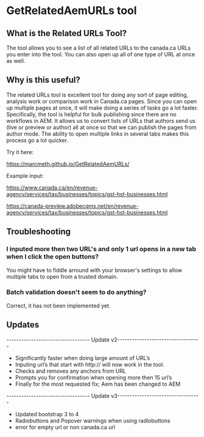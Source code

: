 # GetRelatedAemURLs tool
## What is the Related URLs Tool?

The tool allows you to see a list of all related URLs to the canada.ca URLs you enter into the tool.  You can also open up all of one type of URL at once as well.

## Why is this useful?
The related URLs tool is excellent tool for doing any sort of page editing, analysis work or comparison work in Canada.ca pages.  Since you can open up multiple pages at once, it will make doing a series of tasks go a lot faster. Specifically, the tool is helpful for bulk publishing since there are no workflows in AEM. It allows us to convert lists of URLs that authors send us (live or preview or author) all at once so that we can publish the pages from author mode. The ability to open multiple links in several tabs makes this process go a lot quicker.

Try it here:

https://marcmeth.github.io/GetRelatedAemURLs/

Example input:

https://www.canada.ca/en/revenue-agency/services/tax/businesses/topics/gst-hst-businesses.html

https://canada-preview.adobecqms.net/en/revenue-agency/services/tax/businesses/topics/gst-hst-businesses.html

## Troubleshooting

### I inputed more then two URL's and only 1 url opens in a new tab when I click the open buttons? 
You might have to fiddle arround with your browser's settings to allow multiple tabs to open from a trusted domain. 

### Batch validation doesn't seem to do anything? 
Correct, it has not been implemented yet. 

## Updates

---------------------------------- Update v2----------------------------------

- Significantly faster when doing large amount of URL’s
- Inputing url’s that start with http:// will now work in the tool.  
- Checks and removes any anchors from URL
- Prompts you for confirmation when opening more then 15 url’s
- Finally for the most requested fix; Aem has been changed to AEM

---------------------------------- Update v3----------------------------------

- Updated bootstrap 3 to 4
- Radiobuttons and Popover warnings when using radiobuttons
- error for empty url or non canada.ca url
